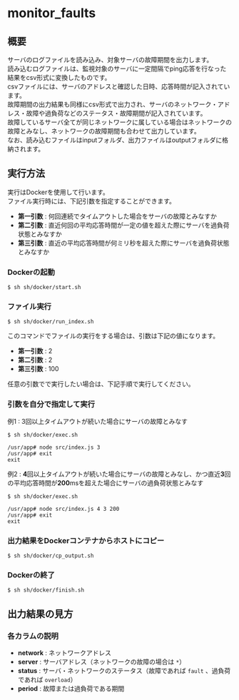# monitor_faults

## 概要
サーバのログファイルを読み込み、対象サーバの故障期間を出力します。<br>
読み込むログファイルは、監視対象のサーバに一定間隔でping応答を行なった結果をcsv形式に変換したものです。<br>
csvファイルには、サーバのアドレスと確認した日時、応答時間が記入されています。<br>
故障期間の出力結果も同様にcsv形式で出力され、サーバのネットワーク・アドレス・故障や過負荷などのステータス・故障期間が記入されています。<br>
故障しているサーバ全てが同じネットワークに属している場合はネットワークの故障とみなし、ネットワークの故障期間も合わせて出力しています。<br>
なお、読み込むファイルはinputフォルダ、出力ファイルはoutputフォルダに格納されます。

## 実行方法
実行はDockerを使用して行います。<br>
ファイル実行時には、下記引数を指定することができます。

* **第一引数** : 何回連続でタイムアウトした場合をサーバの故障とみなすか
* **第二引数** : 直近何回の平均応答時間が一定の値を超えた際にサーバを過負荷状態とみなすか
* **第三引数** : 直近の平均応答時間が何ミリ秒を超えた際にサーバを過負荷状態とみなすか

### Dockerの起動
```
$ sh sh/docker/start.sh
```

### ファイル実行
```
$ sh sh/docker/run_index.sh
```
このコマンドでファイルの実行をする場合は、引数は下記の値になります。

* **第一引数** : 2
* **第二引数** : 2
* **第三引数** : 100

任意の引数でで実行したい場合は、下記手順で実行してください。

### 引数を自分で指定して実行
例1 : 3回以上タイムアウトが続いた場合にサーバの故障とみなす

```
$ sh sh/docker/exec.sh

/usr/app# node src/index.js 3
/usr/app# exit
exit
```

例2 : **4**回以上タイムアウトが続いた場合にサーバの故障とみなし、かつ直近**3**回の平均応答時間が**200**msを超えた場合にサーバの過負荷状態とみなす

```
$ sh sh/docker/exec.sh

/usr/app# node src/index.js 4 3 200
/usr/app# exit
exit
```

### 出力結果をDockerコンテナからホストにコピー
```
$ sh sh/docker/cp_output.sh
```

### Dockerの終了
```
$ sh sh/docker/finish.sh
```

## 出力結果の見方

### 各カラムの説明
* **network** : ネットワークアドレス
* **server** : サーバアドレス（ネットワークの故障の場合は `*`）
* **status** : サーバ・ネットワークのステータス（故障であれば `fault` 、過負荷であれば `overload`）
* **period** : 故障または過負荷である期間
